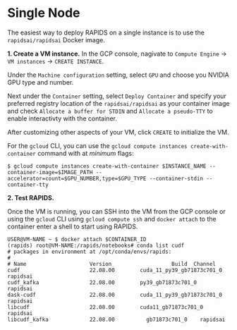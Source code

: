 # Single Node

The easiest way to deploy RAPIDS on a single instance is to use the `rapidsai/rapidsai` Docker image.

**1. Create a VM instance.** In the GCP console, nagivate to `Compute Engine` -> `VM instances` -> `CREATE INSTANCE`.

Under the `Machine configuration` setting, select `GPU` and choose you NVIDIA GPU type and number.

Next under the `Container` setting, select `Deploy Container` and specify your preferred registry location of the `rapidsai/rapidsai` as your container image and check `Allocate a buffer for STDIN` and `Allocate a pseudo-TTY` to enable interactivty with the container.

After customizing other aspects of your VM, click `CREATE` to initialize the VM.

For the `gcloud` CLI, you can use the `gcloud compute instances create-with-container` command with at _minimum_ flags:

```shell
$ gcloud compute instances create-with-container $INSTANCE_NAME --container-image=$IMAGE_PATH --accelerator=count=$GPU_NUMBER,type=$GPU_TYPE --container-stdin --container-tty
```

**2. Test RAPIDS.**

Once the VM is running, you can SSH into the VM from the GCP console or using the `gcloud` CLI using `gcloud compute ssh` and `docker attach` to the container enter a shell to start using RAPIDS.

```shell
USER@VM-NAME ~ $ docker attach $CONTAINER_ID
(rapids) root@VM-NAME:/rapids/notebooks# conda list cudf
# packages in environment at /opt/conda/envs/rapids:
#
# Name                    Version                   Build  Channel
cudf                      22.08.00        cuda_11_py39_gb71873c701_0    rapidsai
cudf_kafka                22.08.00        py39_gb71873c701_0    rapidsai
dask-cudf                 22.08.00        cuda_11_py39_gb71873c701_0    rapidsai
libcudf                   22.08.00        cuda11_gb71873c701_0    rapidsai
libcudf_kafka             22.08.00          gb71873c701_0    rapidsai
```
